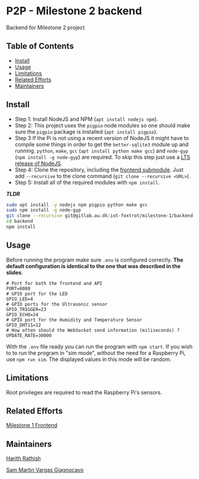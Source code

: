 # P2P - Milestone 2 backend

Backend for Milestone 2 project

## Table of Contents
- [Install](#install)
- [Usage](#usage)
- [Limitations](#limitations)
- [Related Efforts](#related-efforts)
- [Maintainers](#maintainers)


## Install
- Step 1: Install NodeJS and NPM (`apt install nodejs npm`).
- Step 2: This project uses the `pigpio` node modules so one should make sure the `pigpio` package is installed (`apt install pigpio`).
- Step 3 If the Pi is not using a recent version of NodeJS it might have to compile some things in order to get the `better-sqlite3` module up and running. `python`, `make`, `gcc` (`apt install python make gcc`) and `node-gyp` (`npm install -g node-gyp`) are required. To skip this step just use a [LTS release of NodeJS](https://nodejs.org/en/about/releases/).
- Step 4: Clone the repository, including the [frontend submodule](https://gitlab.au.dk/iot-foxtrot/milestone-1/frontend). Just add `--recursive` to the clone command (`git clone --recursive <URL>`).
- Step 5: Install all of the required modules with `npm install`.

***TLDR***
```bash
sudo apt install -y nodejs npm pigpio python make gcc
sudo npm install -g node-gyp
git clone --recursive git@gitlab.au.dk:iot-foxtrot/milestone-1/backend.git
cd backend
npm install
```

## Usage
Before running the program make sure `.env` is configured correctly. **The default configuration is identical to the one that was described in the slides**: 
```env
# Port for both the frontend and API
PORT=8080
# GPIO port for the LED
GPIO_LED=4
# GPIO ports for the Ultrasonic sensor
GPIO_TRIGGER=23
GPIO_ECHO=24
# GPIO port for the Humidity and Temperature Sensor
GPIO_DHT11=12
# How often should the WebSocket send information (miliseconds) ?
UPDATE_RATE=30000
```

With the `.env` file ready you can run the program with `npm start`. If you wish to to run the program in "sim mode", without the need for a Raspberry Pi, use `npm run sim`. The displayed values in this mode will be random.

## Limitations
Root privileges are required to read the Raspberry Pi's sensors.

## Related Efforts

[Milestone 1 Frontend](https://gitlab.au.dk/iot-foxtrot/milestone-1/frontend)

## Maintainers
[Harith Rathish](https://gitlab.au.dk/au703355)

[Sam Martin Vargas Giagnocavo](https://gitlab.au.dk/au703393)

